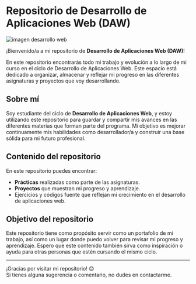 # Repositorio de Desarrollo de Aplicaciones Web (DAW)

![imagen desarrollo web](https://github.com/user-attachments/assets/5ea06ac4-07bb-4473-ae63-33bc2b81543c)

¡Bienvenido/a a mi repositorio de **Desarrollo de Aplicaciones Web (DAW)**!  

En este repositorio encontrarás todo mi trabajo y evolución a lo largo de mi curso en el ciclo de Desarrollo de Aplicaciones Web. Este espacio está dedicado a organizar, almacenar y reflejar mi progreso en las diferentes asignaturas y proyectos que voy desarrollando.

## Sobre mí
Soy estudiante del ciclo de **Desarrollo de Aplicaciones Web**, y estoy utilizando este repositorio para guardar y compartir mis avances en las diferentes materias que forman parte del programa. Mi objetivo es mejorar continuamente mis habilidades como desarrollador/a y construir una base sólida para mi futuro profesional.

## Contenido del repositorio
En este repositorio puedes encontrar:
- **Prácticas** realizadas como parte de las asignaturas.
- **Proyectos** que muestran mi progreso y aprendizaje.
- Ejercicios y códigos fuente que reflejan mi crecimiento en el desarrollo de aplicaciones web.

## Objetivo del repositorio
Este repositorio tiene como propósito servir como un portafolio de mi trabajo, así como un lugar donde puedo volver para revisar mi progreso y aprendizaje. Espero que este contenido también sirva como inspiración o ayuda para otras personas que estén cursando el mismo ciclo.

---

¡Gracias por visitar mi repositorio! 😊  
Si tienes alguna sugerencia o comentario, no dudes en contactarme.
